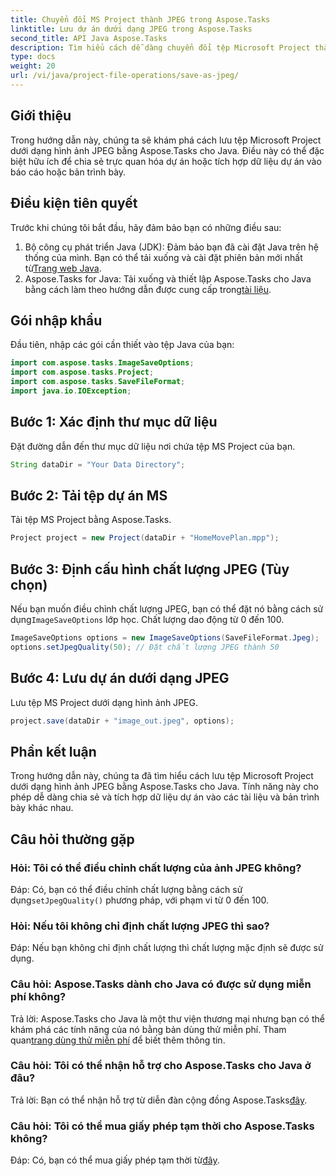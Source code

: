 ```yaml
---
title: Chuyển đổi MS Project thành JPEG trong Aspose.Tasks
linktitle: Lưu dự án dưới dạng JPEG trong Aspose.Tasks
second_title: API Java Aspose.Tasks
description: Tìm hiểu cách dễ dàng chuyển đổi tệp Microsoft Project thành hình ảnh JPEG bằng Aspose.Tasks cho Java. Tăng năng suất của bạn.
type: docs
weight: 20
url: /vi/java/project-file-operations/save-as-jpeg/
---
```

## Giới thiệu
Trong hướng dẫn này, chúng ta sẽ khám phá cách lưu tệp Microsoft Project dưới dạng hình ảnh JPEG bằng Aspose.Tasks cho Java. Điều này có thể đặc biệt hữu ích để chia sẻ trực quan hóa dự án hoặc tích hợp dữ liệu dự án vào báo cáo hoặc bản trình bày.
## Điều kiện tiên quyết
Trước khi chúng tôi bắt đầu, hãy đảm bảo bạn có những điều sau:
1.  Bộ công cụ phát triển Java (JDK): Đảm bảo bạn đã cài đặt Java trên hệ thống của mình. Bạn có thể tải xuống và cài đặt phiên bản mới nhất từ[Trang web Java](https://www.oracle.com/java/technologies/javase-jdk11-downloads.html).
2.  Aspose.Tasks for Java: Tải xuống và thiết lập Aspose.Tasks cho Java bằng cách làm theo hướng dẫn được cung cấp trong[tài liệu](https://reference.aspose.com/tasks/java/).

## Gói nhập khẩu
Đầu tiên, nhập các gói cần thiết vào tệp Java của bạn:
```java
import com.aspose.tasks.ImageSaveOptions;
import com.aspose.tasks.Project;
import com.aspose.tasks.SaveFileFormat;
import java.io.IOException;
```
## Bước 1: Xác định thư mục dữ liệu
Đặt đường dẫn đến thư mục dữ liệu nơi chứa tệp MS Project của bạn.
```java
String dataDir = "Your Data Directory";
```
## Bước 2: Tải tệp dự án MS
Tải tệp MS Project bằng Aspose.Tasks.
```java
Project project = new Project(dataDir + "HomeMovePlan.mpp");
```
## Bước 3: Định cấu hình chất lượng JPEG (Tùy chọn)
 Nếu bạn muốn điều chỉnh chất lượng JPEG, bạn có thể đặt nó bằng cách sử dụng`ImageSaveOptions` lớp học. Chất lượng dao động từ 0 đến 100.
```java
ImageSaveOptions options = new ImageSaveOptions(SaveFileFormat.Jpeg);
options.setJpegQuality(50); // Đặt chất lượng JPEG thành 50
```
## Bước 4: Lưu dự án dưới dạng JPEG
Lưu tệp MS Project dưới dạng hình ảnh JPEG.
```java
project.save(dataDir + "image_out.jpeg", options);
```

## Phần kết luận
Trong hướng dẫn này, chúng ta đã tìm hiểu cách lưu tệp Microsoft Project dưới dạng hình ảnh JPEG bằng Aspose.Tasks cho Java. Tính năng này cho phép dễ dàng chia sẻ và tích hợp dữ liệu dự án vào các tài liệu và bản trình bày khác nhau.
## Câu hỏi thường gặp
### Hỏi: Tôi có thể điều chỉnh chất lượng của ảnh JPEG không?
 Đáp: Có, bạn có thể điều chỉnh chất lượng bằng cách sử dụng`setJpegQuality()` phương pháp, với phạm vi từ 0 đến 100.
### Hỏi: Nếu tôi không chỉ định chất lượng JPEG thì sao?
Đáp: Nếu bạn không chỉ định chất lượng thì chất lượng mặc định sẽ được sử dụng.
### Câu hỏi: Aspose.Tasks dành cho Java có được sử dụng miễn phí không?
 Trả lời: Aspose.Tasks cho Java là một thư viện thương mại nhưng bạn có thể khám phá các tính năng của nó bằng bản dùng thử miễn phí. Tham quan[trang dùng thử miễn phí](https://releases.aspose.com/) để biết thêm thông tin.
### Câu hỏi: Tôi có thể nhận hỗ trợ cho Aspose.Tasks cho Java ở đâu?
Trả lời: Bạn có thể nhận hỗ trợ từ diễn đàn cộng đồng Aspose.Tasks[đây](https://forum.aspose.com/c/tasks/15).
### Câu hỏi: Tôi có thể mua giấy phép tạm thời cho Aspose.Tasks không?
 Đáp: Có, bạn có thể mua giấy phép tạm thời từ[đây](https://purchase.aspose.com/temporary-license/).